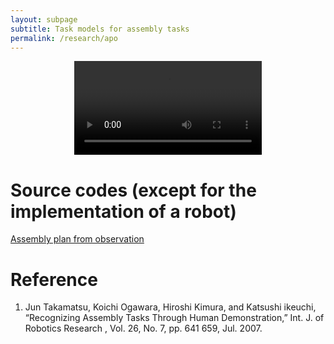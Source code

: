 ```yaml
---
layout: subpage
subtitle: Task models for assembly tasks
permalink: /research/apo
---
```



<center>
<video controls>
  <source src="../assets/mov/APO_intro.webm">
  <source src="../assets/mov/APO_intro.mp4">
</video>
</center>

# Source codes (except for the implementation of a robot)
[Assembly plan from observation](https://github.com/j-taka/AssemblyPlanFromObservation)

# Reference
1. Jun Takamatsu, Koichi Ogawara, Hiroshi Kimura, and Katsushi ikeuchi, “Recognizing Assembly Tasks Through Human Demonstration,” Int. J. of Robotics Research , Vol. 26, No. 7, pp. 641  659, Jul. 2007.




